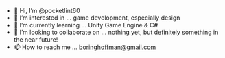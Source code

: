 - 👋 Hi, I’m @pocketlint60
- 👀 I’m interested in ... game development, especially design
- 🌱 I’m currently learning ... Unity Game Engine & C#
- 💞️ I’m looking to collaborate on ... nothing yet, but definitely something in the near future!
- 📫 How to reach me ... boringhoffman@gmail.com

<!---
pocketlint60/pocketlint60 is a ✨ special ✨ repository because its `README.md` (this file) appears on your GitHub profile.
You can click the Preview link to take a look at your changes.
--->
